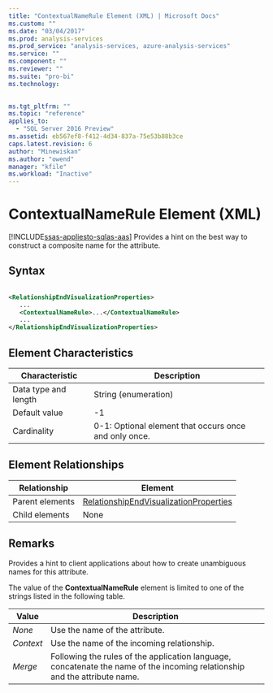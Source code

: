 ```yaml
---
title: "ContextualNameRule Element (XML) | Microsoft Docs"
ms.custom: ""
ms.date: "03/04/2017"
ms.prod: analysis-services
ms.prod_service: "analysis-services, azure-analysis-services"
ms.service: ""
ms.component: ""
ms.reviewer: ""
ms.suite: "pro-bi"
ms.technology: 
  

ms.tgt_pltfrm: ""
ms.topic: "reference"
applies_to: 
  - "SQL Server 2016 Preview"
ms.assetid: eb567ef8-f412-4d34-837a-75e53b88b3ce
caps.latest.revision: 6
author: "Minewiskan"
ms.author: "owend"
manager: "kfile"
ms.workload: "Inactive"
---
```

# ContextualNameRule Element (XML)
[!INCLUDE[ssas-appliesto-sqlas-aas](../../../includes/ssas-appliesto-sqlas-aas.md)]
  Provides a hint on the best way to construct a composite name for the attribute.  
  
## Syntax  
  
```xml  
  
<RelationshipEndVisualizationProperties>  
   ...  
   <ContextualNameRule>...</ContextualNameRule>  
   ...  
</RelationshipEndVisualizationProperties>  
```  
  
## Element Characteristics  
  
|Characteristic|Description|  
|--------------------|-----------------|  
|Data type and length|String (enumeration)|  
|Default value|-1|  
|Cardinality|0-1: Optional element that occurs once and only once.|  
  
## Element Relationships  
  
|Relationship|Element|  
|------------------|-------------|  
|Parent elements|[RelationshipEndVisualizationProperties](../../../analysis-services/scripting/data-type/relationshipendvisualizationproperties-data-type-assl.md)|  
|Child elements|None|  
  
## Remarks  
 Provides a hint to client applications about how to create unambiguous names for this attribute.  
  
 The value of the **ContextualNameRule** element is limited to one of the strings listed in the following table.  
  
|Value|Description|  
|-----------|-----------------|  
|*None*|Use the name of the attribute.|  
|*Context*|Use the name of the incoming relationship.|  
|*Merge*|Following the rules of the application language, concatenate the name of the incoming relationship and the attribute name.|  
  
  
